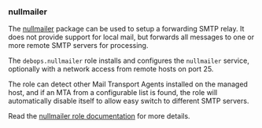 ### nullmailer

The [nullmailer](http://untroubled.org/nullmailer/) package can be used
to setup a forwarding SMTP relay. It does not provide support for local
mail, but forwards all messages to one or more remote SMTP servers for
processing.

The `debops.nullmailer` role installs and configures the `nullmailer`
service, optionally with a network access from remote hosts on port 25.

The role can detect other Mail Transport Agents installed on the managed
host, and if an MTA from a configurable list is found, the role will
automatically disable itself to allow easy switch to different SMTP
servers.

Read the [nullmailer role documentation](https://docs.debops.org/en/stable-3.0/ansible/roles/nullmailer/) for more details.
